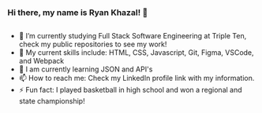 ### Hi there, my name is Ryan Khazal! 👋

##
- 🔭 I’m currently studying Full Stack Software Engineering at Triple Ten, check my public repositories to see my work!
- 🌱 My current skills include: HTML, CSS, Javascript, Git, Figma, VSCode, and Webpack
- 🤔 I am currently learning JSON and API's
- 📫 How to reach me: Check my LinkedIn profile link with my information.
- ⚡ Fun fact: I played basketball in high school and won a regional and state championship!

